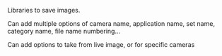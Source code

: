 Libraries to save images. 

Can add multiple options of camera name, application name, set name, category name, file name numbering... 

Can add options to take from live image, or for specific cameras
